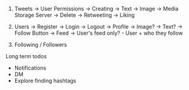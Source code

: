 1. Tweets
    -> User Permissions
        -> Creating
            -> Text
            -> Image -> Media Storage Server
    -> Delete
    -> Retweeting
    -> Liking
    
2. Users
    -> Register
    -> Login
    -> Logout
    -> Profile
        -> Image?
        -> Text?
        -> Follow Button
    -> Feed
        -> User's feed only?
        - User + who they follow

3. Following / Followers

Long term todos
- Notifications
- DM
- Explore finding hashtags
